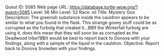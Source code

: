 Quest ID: 5085
Web page URL: https://database.turtle-wow.org/?quest=5085
Level: 56
Min Level: 52
Race: nil
Title: Mystery Goo
Description: The greenish substance inside the cauldron appears to be similar to what you found in the flask. This strange gooey stuff could be as corrupted as the furbolg that created it...$B$BIf the Winterfall furbolg are using it, does this mean that they will soon be as corrupted as the Deadwood tribe?$B$BIt would be best to report back to Donova with your findings, along with a sample of the liquid in the cauldron.
Objective: Report back to Donova Snowden with your findings.
